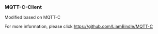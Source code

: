 ### MQTT-C-Client

Modified based on MQTT-C

For more information, please click https://github.com/LiamBindle/MQTT-C

